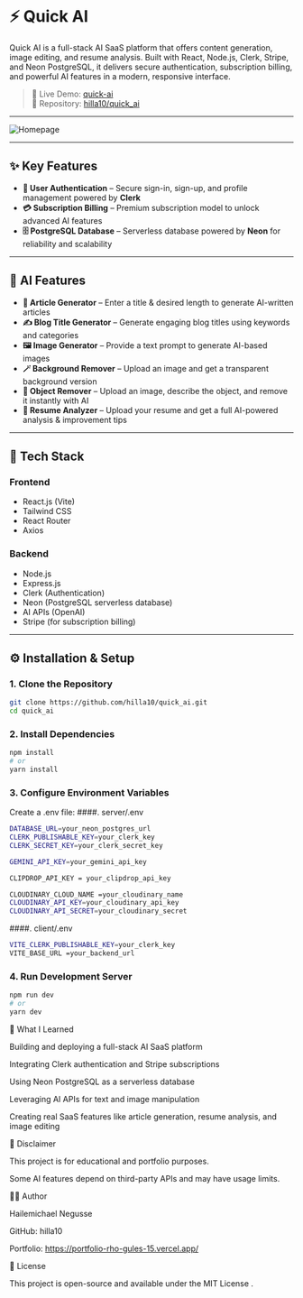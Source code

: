 # ⚡ Quick AI

Quick AI is a full-stack AI SaaS platform that offers content generation, image editing, and resume analysis.
Built with React, Node.js, Clerk, Stripe, and Neon PostgreSQL, it delivers secure authentication, subscription billing,
and powerful AI features in a modern, responsive interface.

> 🚀 Live Demo: [quick-ai](https://quick-ai-beta-eight.vercel.app/ai)  
> 📂 Repository: [hilla10/quick_ai](https://github.com/hilla10/quick_ai)

---

![Homepage](./frontend.png)

---

## ✨ Key Features

- **🔐 User Authentication** – Secure sign-in, sign-up, and profile management powered by **Clerk**  
- **💳 Subscription Billing** – Premium subscription model to unlock advanced AI features  
- **🗄️ PostgreSQL Database** – Serverless database powered by **Neon** for reliability and scalability  

---

## 🧠 AI Features

- **📰 Article Generator** – Enter a title & desired length to generate AI-written articles  
- **✍️ Blog Title Generator** – Generate engaging blog titles using keywords and categories  
- **🖼️ Image Generator** – Provide a text prompt to generate AI-based images  
- **🪄 Background Remover** – Upload an image and get a transparent background version  
- **🎯 Object Remover** – Upload an image, describe the object, and remove it instantly with AI  
- **📄 Resume Analyzer** – Upload your resume and get a full AI-powered analysis & improvement tips  

---

## 🧰 Tech Stack

### Frontend
- React.js (Vite)
- Tailwind CSS
- React Router
- Axios

### Backend
- Node.js
- Express.js
- Clerk (Authentication)
- Neon (PostgreSQL serverless database)
- AI APIs (OpenAI)
- Stripe (for subscription billing)

---

## ⚙️ Installation & Setup

### 1. Clone the Repository
```bash
git clone https://github.com/hilla10/quick_ai.git
cd quick_ai

```
### 2. Install Dependencies
```bash
npm install
# or
yarn install

```
### 3. Configure Environment Variables
Create a .env file:
####. server/.env
```bash
DATABASE_URL=your_neon_postgres_url
CLERK_PUBLISHABLE_KEY=your_clerk_key
CLERK_SECRET_KEY=your_clerk_secret_key

GEMINI_API_KEY=your_gemini_api_key

CLIPDROP_API_KEY = your_clipdrop_api_key

CLOUDINARY_CLOUD_NAME =your_cloudinary_name
CLOUDINARY_API_KEY=your_cloudinary_api_key
CLOUDINARY_API_SECRET=your_cloudinary_secret
```
####. client/.env
```bash
VITE_CLERK_PUBLISHABLE_KEY=your_clerk_key
VITE_BASE_URL =your_backend_url
```
### 4. Run Development Server
```bash
npm run dev
# or
yarn dev
```
🧠 What I Learned

Building and deploying a full-stack AI SaaS platform

Integrating Clerk authentication and Stripe subscriptions

Using Neon PostgreSQL as a serverless database

Leveraging AI APIs for text and image manipulation

Creating real SaaS features like article generation, resume analysis, and image editing

📌 Disclaimer

This project is for educational and portfolio purposes.

Some AI features depend on third-party APIs and may have usage limits.

👨‍💻 Author

Hailemichael Negusse

GitHub: hilla10

Portfolio: https://portfolio-rho-gules-15.vercel.app/

📜 License

This project is open-source and available under the MIT License
.

  
